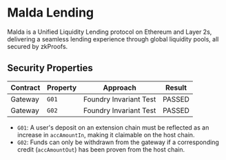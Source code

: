 # Malda Lending

Malda is a Unified Liquidity Lending protocol on Ethereum and Layer 2s,
delivering a seamless lending experience through global liquidity pools, all
secured by zkProofs.

## Security Properties

| Contract | Property | Approach               | Result |
| -------- | -------- | ---------------------- | ------ |
| Gateway  | `G01`    | Foundry Invariant Test | PASSED |
| Gateway  | `G02`    | Foundry Invariant Test | PASSED |

- `G01`: A user's deposit on an extension chain must be reflected as an increase
  in `accAmountIn`, making it claimable on the host chain.
- `G02`: Funds can only be withdrawn from the gateway if a corresponding credit
  (`accAmountOut`) has been proven from the host chain.
